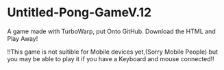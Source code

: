 # Untitled-Pong-GameV.12
A game made with TurboWarp, put Onto GitHub. Download the HTML and Play Away!

!!This game is not suitible for Mobile devices yet,(Sorry Mobile People) but you may be able to play it if you have a Keyboard and mouse connected!!
